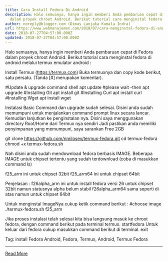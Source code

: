 ```yaml
---
title: Cara Install Fedora Di Android
description: Halo semuanya, hanya ingin memberi Anda pembaruan cepat di Fedora
  dalam proyek chroot Android. Berikut tutorial cara menginstal fedora di
author: noreply@blogger.com (Dimas Lanjaka Kumala Indra)
url: https://www.webmanajemen.com/2018/07/cara-menginstal-fedora-di-android.html
date: 2018-07-27T04:57:00.000Z
updated: 2018-07-27T04:57:00.000Z
---
```


Halo semuanya, hanya ingin memberi Anda pembaruan cepat di Fedora dalam proyek chroot Android. 
Berikut tutorial cara menginstal fedora di android melalui termux emulator android :


Install Termux (https://termux.com)
Buka termuxnya dan copy kode berikut, satu persatu. (Tanda [#] merupakan komentar). 

#Update & upgrade command shell
apt update
#please wait -then
apt upgrade
#Installing Git
apt install git
#Installing Curl
apt install curl
#Installing Wget
apt install wget

Instalasi Basic Command dan upgrade sudah selesai. Disini anda sudah memumpuni untuk menjalankan command prompt linux secara lancar. 
Kemudian lanjutkan ke penginstalan nya. 
Disini saya menggunakan directory Root/Home dari Termux nya sendiri Jadi pastikan anda memiliki penyimpanan yang memumpuni, saya sarankan Free 2GB

git clone https://github.com/nmilosev/termux-fedora.git
cd termux-fedora
chmod +x termux-fedora.sh

Nah disini anda sudah mendownload fedora berbasis IMAGE. 
Beberapa IMAGE untuk chipset tertentu yang sudah terdownload (coba di masukkan command ls) 

f25_arm ini untuk chipset 32bit 
f25_arm64 ini untuk chipset 64bit

Penjelasan : 
f26alpha_arm ini untuk install fedora versi 26 untuk chipset 32bit namun statusnya alpha belum stabil 
f26alpha_arm64 sama seperti di atas namun untuk chipset 64bit 

  Untuk menginstal ImageNya cukup ketik command berikut : 
#choose image 
./termux-fedora.sh f25_arm

Jika proses instalasi telah selesai kita bisa langsung masuk ke chroot fedora, dengan command berikut pada terminal termux. 
startfedora
Untuk keluar dari fedora cukup masukkan command berikut di terminal. 
exit


Tag: 
 install Fedora Android, Fedora, Termux, Android, Termux Fedora<hr/> <a href="https://www.webmanajemen.com/2018/07/cara-menginstal-fedora-di-android.html" rel="follow" class="button" id="read-more">Read More</a>